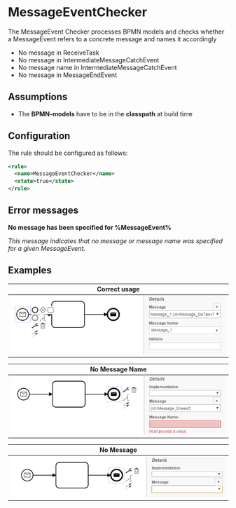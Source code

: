 MessageEventChecker
=================================
The MessageEvent Checker processes BPMN models and checks whether a MessageEvent refers to a concrete message and names it accordingly 

- No message in ReceiveTask
- No message in IntermediateMessageCatchEvent
- No message name in IntermediateMessageCatchEvent
- No message in MessageEndEvent

## Assumptions
- The **BPMN-models** have to be in the **classpath** at build time

## Configuration
The rule should be configured as follows:
```xml
<rule>
  <name>MessageEventChecker</name>
  <state>true</state>
</rule>

```

## Error messages
**No message has been specified for %MessageEvent%**

_This message indicates that no message or message name was specified for a given MessageEvent._


## Examples

| **Correct usage**                                                                                    |
|:------------------------------------------------------------------------------------------------------:| 
|![Correct usage of message event](img/MessageEventChecker_correct.PNG "Message has been specified")         |


| **No Message Name**                                                                                    |
|:------------------------------------------------------------------------------------------------------:| 
|![No message name specified](img/MessageEventChecker_wrong1.PNG "No message name specified")         |


| **No Message**                                                                                    |
|:------------------------------------------------------------------------------------------------------:| 
|![No message at all specified](img/MessageEventChecker_wrong2.PNG "No message specified")         |
